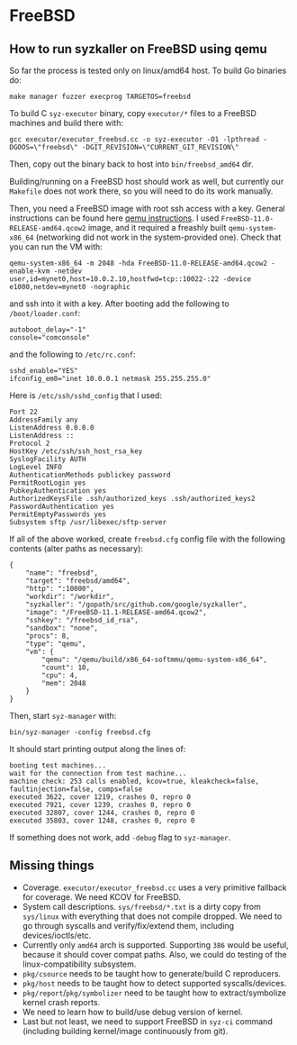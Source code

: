 # FreeBSD

## How to run syzkaller on FreeBSD using qemu

So far the process is tested only on linux/amd64 host. To build Go binaries do:
```
make manager fuzzer execprog TARGETOS=freebsd
```
To build C `syz-executor` binary, copy `executor/*` files to a FreeBSD machines and build there with:
```
gcc executor/executor_freebsd.cc -o syz-executor -O1 -lpthread -DGOOS=\"freebsd\" -DGIT_REVISION=\"CURRENT_GIT_REVISION\"
```
Then, copy out the binary back to host into `bin/freebsd_amd64` dir.

Building/running on a FreeBSD host should work as well, but currently our `Makefile` does not work there, so you will need to do its work manually.

Then, you need a FreeBSD image with root ssh access with a key. General instructions can be found here [qemu instructions](https://wiki.qemu.org/Hosts/BSD). I used `FreeBSD-11.0-RELEASE-amd64.qcow2` image, and it required a freashly built `qemu-system-x86_64` (networking did not work in the system-provided one). Check that you can run the VM with:
```
qemu-system-x86_64 -m 2048 -hda FreeBSD-11.0-RELEASE-amd64.qcow2 -enable-kvm -netdev user,id=mynet0,host=10.0.2.10,hostfwd=tcp::10022-:22 -device e1000,netdev=mynet0 -nographic
```
and ssh into it with a key. After booting add the following to `/boot/loader.conf`:
```
autoboot_delay="-1"
console="comconsole"
```
and the following to `/etc/rc.conf`:
```
sshd_enable="YES"
ifconfig_em0="inet 10.0.0.1 netmask 255.255.255.0"
```
Here is `/etc/ssh/sshd_config` that I used:
```
Port 22
AddressFamily any
ListenAddress 0.0.0.0
ListenAddress ::
Protocol 2
HostKey /etc/ssh/ssh_host_rsa_key
SyslogFacility AUTH
LogLevel INFO
AuthenticationMethods publickey password
PermitRootLogin yes
PubkeyAuthentication yes
AuthorizedKeysFile .ssh/authorized_keys .ssh/authorized_keys2
PasswordAuthentication yes
PermitEmptyPasswords yes
Subsystem sftp /usr/libexec/sftp-server
```

If all of the above worked, create `freebsd.cfg` config file with the following contents (alter paths as necessary):
```
{
	"name": "freebsd",
	"target": "freebsd/amd64",
	"http": ":10000",
	"workdir": "/workdir",
	"syzkaller": "/gopath/src/github.com/google/syzkaller",
	"image": "/FreeBSD-11.1-RELEASE-amd64.qcow2",
	"sshkey": "/freebsd_id_rsa",
	"sandbox": "none",
	"procs": 8,
	"type": "qemu",
	"vm": {
		"qemu": "/qemu/build/x86_64-softmmu/qemu-system-x86_64",
		"count": 10,
		"cpu": 4,
		"mem": 2048
	}
}
```

Then, start `syz-manager` with:
```
bin/syz-manager -config freebsd.cfg
```
It should start printing output along the lines of:
```
booting test machines...
wait for the connection from test machine...
machine check: 253 calls enabled, kcov=true, kleakcheck=false, faultinjection=false, comps=false
executed 3622, cover 1219, crashes 0, repro 0
executed 7921, cover 1239, crashes 0, repro 0
executed 32807, cover 1244, crashes 0, repro 0
executed 35803, cover 1248, crashes 0, repro 0
```
If something does not work, add `-debug` flag to `syz-manager`.

## Missing things

- Coverage. `executor/executor_freebsd.cc` uses a very primitive fallback for coverage. We need KCOV for FreeBSD.
- System call descriptions. `sys/freebsd/*.txt` is a dirty copy from `sys/linux` with everything that does not compile dropped. We need to go through syscalls and verify/fix/extend them, including devices/ioctls/etc.
- Currently only `amd64` arch is supported. Supporting `386` would be useful, because it should cover compat paths. Also, we could do testing of the linux-compatibility subsystem.
- `pkg/csource` needs to be taught how to generate/build C reproducers.
- `pkg/host` needs to be taught how to detect supported syscalls/devices.
- `pkg/report`/`pkg/symbolizer` need to be taught how to extract/symbolize kernel crash reports.
- We need to learn how to build/use debug version of kernel.
- Last but not least, we need to support FreeBSD in `syz-ci` command (including building kernel/image continuously from git).
